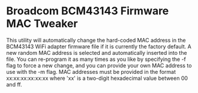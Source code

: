 Broadcom BCM43143 Firmware MAC Tweaker
======================================

This utility will automatically change the hard-coded
MAC address in the BCM43143 WiFi adapter firmware file
if it is currently the factory default.  A new random
MAC address is selected and automatically inserted into
the file.  You can re-program it as many times as you like
by specifying the -f flag to force a new change, and you can
provide your own MAC address to use with the -m flag.  MAC
addresses must be provided in the format xx:xx:xx:xx:xx:xx
where 'xx' is a two-digit hexadecimal value between 00 and ff.

